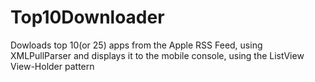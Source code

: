 # Top10Downloader
Dowloads top 10(or 25) apps from the Apple RSS Feed, using XMLPullParser and displays it to the mobile console, using the ListView View-Holder pattern
